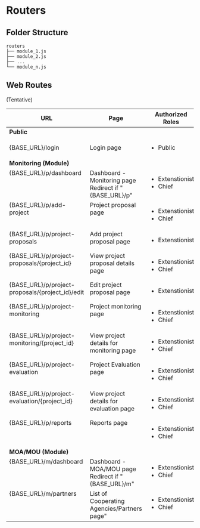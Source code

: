 # Routers


## Folder Structure

```
routers
├── module_1.js
├── module_2.js
├── ...
└── module_n.js
```


## Web Routes

(Tentative)

<table style="width: 100%">
  <thead>
    <th>URL</th>
    <th>Page</th>
    <th>Authorized Roles</th>
  </thead>
  <tbody>
    <!-- Public -->
    <tr>
      <td colspan="3"><b>Public</b></td>
    </tr>
    <tr>
      <td>{BASE_URL}/login</td>
      <td>Login page</td>
      <td>
        <ul>
          <li>Public</li>
        </ul>
      </td>
    </tr>
    <!-- Monitoring -->
    <tr>
      <td colspan="3"><b>Monitoring (Module)</b></td>
    </tr>
    <tr style="vertical-align: top;">
      <td>{BASE_URL}/p/dashboard</td>
      <td>Dashboard - Monitoring page<br> Redirect if "{BASE_URL}/p"</td>
      <td>
        <ul>
          <li>Extenstionist</li>
          <li>Chief</li>
        </ul>
      </td>
    </tr>
    <tr style="vertical-align: top;">
      <td>{BASE_URL}/p/add-project</td>
      <td>Project proposal page</td>
      <td>
        <ul>
          <li>Extenstionist</li>
          <li>Chief</li>
        </ul>
      </td>
    </tr>
    <tr style="vertical-align: top;">
      <td>{BASE_URL}/p/project-proposals</td>
      <td>Add project proposal page</td>
      <td>
        <ul>
          <li>Extenstionist</li>
        </ul>
      </td>
    </tr>
    <tr style="vertical-align: top;">
      <td>{BASE_URL}/p/project-proposals/{project_id}</td>
      <td>View project proposal details page</td>
      <td>
        <ul>
          <li>Extenstionist</li>
          <li>Chief</li>
        </ul>
      </td>
    </tr>
    <tr style="vertical-align: top;">
      <td>{BASE_URL}/p/project-proposals/{project_id}/edit</td>
      <td>Edit project proposal page</td>
      <td>
        <ul>
          <li>Extenstionist</li>
        </ul>
      </td>
    </tr>
    <tr style="vertical-align: top;">
      <td>{BASE_URL}/p/project-monitoring</td>
      <td>Project monitoring page</td>
      <td>
        <ul>
          <li>Extenstionist</li>
          <li>Chief</li>
        </ul>
      </td>
    </tr>
    <tr style="vertical-align: top;">
      <td>{BASE_URL}/p/project-monitoring/{project_id}</td>
      <td>View project details for monitoring page</td>
      <td>
        <ul>
          <li>Extenstionist</li>
          <li>Chief</li>
        </ul>
      </td>
    </tr>
    <tr style="vertical-align: top;">
      <td>{BASE_URL}/p/project-evaluation</td>
      <td>Project Evaluation page</td>
      <td>
        <ul>
          <li>Extenstionist</li>
          <li>Chief</li>
        </ul>
      </td>
    </tr>
    <tr style="vertical-align: top;">
      <td>{BASE_URL}/p/project-evaluation/{project_id}</td>
      <td>View project details for evaluation page</td>
      <td>
        <ul>
          <li>Extenstionist</li>
          <li>Chief</li>
        </ul>
      </td>
    </tr>
    <tr style="vertical-align: top;">
      <td>{BASE_URL}/p/reports</td>
      <td>Reports page</td>
      <td>
        <ul>
          <li>Extenstionist</li>
          <li>Chief</li>
        </ul>
      </td>
    </tr>
    <!-- MOA/MOU -->
    <tr>
      <td colspan="3"><b>MOA/MOU (Module)</b></td>
    </tr>
    <tr style="vertical-align: top;">
      <td>{BASE_URL}/m/dashboard</td>
      <td>Dashboard - MOA/MOU page<br> Redirect if "{BASE_URL}/m"</td>
      <td>
        <ul>
          <li>Extenstionist</li>
          <li>Chief</li>
        </ul>
      </td>
    </tr>
    <tr style="vertical-align: top;">
      <td>{BASE_URL}/m/partners</td>
      <td>List of Cooperating Agencies/Partners page"</td>
      <td>
        <ul>
          <li>Extenstionist</li>
          <li>Chief</li>
        </ul>
      </td>
    </tr>
  </tbody>
</table>